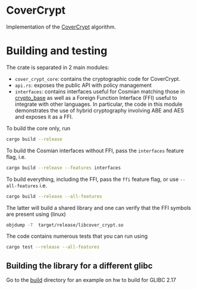 # CoverCrypt

Implementation of the [CoverCrypt](bib/CoverCrypt.pdf) algorithm.


# Building and testing

The crate is separated in 2 main modules:

 - `cover_crypt_core`: contains the cryptographic code for CoverCrypt. 
 - `api.rs`: exposes the public API with policy management
 - `interfaces`: contains interfaces useful for Cosmian matching those in [crypto_base](https://github.com/Cosmian/crypto_base) as well as a Foreign Function Interface (FFI) useful to integrate with other languages. In particular, the code in this module demonstrates the use of hybrid cryptography involving ABE and AES and exposes it as a FFI.

 To build the core only, run

 ```bash
 cargo build --release
 ```

 To build the Cosmian interfaces without FFI, pass the `interfaces` feature flag, i.e.
 ```bash
 cargo build --release --features interfaces
 ```

 To build everything, including the FFI, pass the `ffi` feature flag, or use `--all-features` i.e.
 ```bash
 cargo build --release --all-features
 ```

The latter will build a shared library and one can verify that the FFI symbols are present using (linux)
```bash
objdump -T  target/release/libcover_crypt.so
```

The code contains numerous tests that you can run using

 ```bash
 cargo test --release --all-features
 ```


## Building the library for a different glibc

Go to the [build](build/glibc-2.17/) directory for an example on hw to build for GLIBC 2.17
